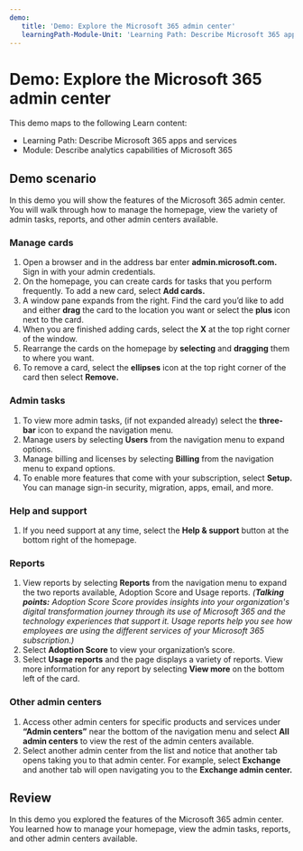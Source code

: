 ```yaml
---
demo:
   title: 'Demo: Explore the Microsoft 365 admin center'
   learningPath-Module-Unit: 'Learning Path: Describe Microsoft 365 apps and services; Module 5: Describe analytics capabilities of Microsoft 365'
---
```


# Demo: Explore the Microsoft 365 admin center

This demo maps to the following Learn content:
- Learning Path: Describe Microsoft 365 apps and services
- Module: Describe analytics capabilities of Microsoft 365

## Demo scenario
In this demo you will show the features of the Microsoft 365 admin center. You will walk through how to manage the homepage, view the variety of admin tasks, reports, and other admin centers available.

### Manage cards
1. Open a browser and in the address bar enter **admin.microsoft.com.** Sign in with your admin credentials.  
2. On the homepage, you can create cards for tasks that you perform frequently. To add a new card, select **Add cards.**
3. A window pane expands from the right. Find the card you’d like to add and either **drag** the card to the location you want or select the **plus** icon next to the card.  
4. When you are finished adding cards, select the **X** at the top right corner of the window.
5. Rearrange the cards on the homepage by **selecting** and **dragging** them to where you want. 
6. To remove a card, select the **ellipses** icon at the top right corner of the card then select **Remove.**

### Admin tasks
1. To view more admin tasks, (if not expanded already) select the **three-bar** icon to expand the navigation menu. 
2. Manage users by selecting **Users** from the navigation menu to expand options.
3. Manage billing and licenses by selecting **Billing** from the navigation menu to expand options.
4. To enable more features that come with your subscription, select **Setup.** You can manage sign-in security, migration, apps, email, and more. 

### Help and support
1. If you need support at any time, select the **Help & support** button at the bottom right of the homepage. 

### Reports
1. View reports by selecting **Reports** from the navigation menu to expand the two reports available, Adoption Score and Usage reports. _(**Talking points:** Adoption Score Score provides insights into your organization's digital transformation journey through its use of Microsoft 365 and the technology experiences that support it. Usage reports help you see how employees are using the different services of your Microsoft 365 subscription.)_
2. Select **Adoption Score** to view your organization’s score.
3. Select **Usage reports** and the page displays a variety of reports. View more information for any report by selecting **View more** on the bottom left of the card. 

### Other admin centers
1. Access other admin centers for specific products and services under **“Admin centers”** near the bottom of the navigation menu and select **All admin centers** to view the rest of the admin centers available. 
2. Select another admin center from the list and notice that another tab opens taking you to that admin center. For example, select **Exchange** and another tab will open navigating you to the **Exchange admin center.**

## Review
In this demo you explored the features of the Microsoft 365 admin center. You learned how to manage your homepage, view the admin tasks, reports, and other admin centers available.
